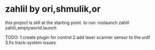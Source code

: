 # zahlil by ori,shmulik,or
this project is still at the starting point.
to run: roslaunch zahlil zahlil_emptyworld.launch 

TODO:
1.create plugin for control
2.add laser scanner sensor to the urdf
3.fix track-system issues
